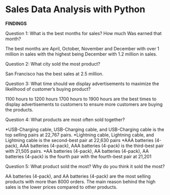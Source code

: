 # Sales Data Analysis with Python
 
 ****FINDINGS****

Question 1: What is the best months for sales? How much Was earned that month?

The best months are April, October, November and December with over 1 million in sales with the highest being December with 1.2 million in sales.

Question 2: What city sold the most product?

San Francisco has the best sales at 2.5 million.

Question 3: What time should we display advertisements to maximize the likelihood of customer’s buying product?

1100 hours to 1200 hours 1700 hours to 1900 hours are the best times to display advertisements to customers to ensure more customers are buying the products.

Question 4: What products are most often sold together?

*USB-Charging cable, USB-Charging cable, and USB-Charging cable is the top selling pairs at 22,767 pairs.
*Lightning cable, Lightning cable, and Lightning cable is the second-best pair at 22,630 pairs
*AAA batteries (4-pack), AAA batteries (4-pack), AAA batteries (4-pack) is the third-best pair with 21,505 pairs.
*AA batteries (4-pack), AA batteries (4-pack), AA batteries (4-pack) is the fourth pair with the fourth-best pair at 21,201

Question 5: What product sold the most? Why do you think it sold the most?

AA batteries (4-pack), and AA batteries (4-pack) are the most selling products with more than 8000 orders. The main reason behind the high sales is the lower prices compared to other products.

